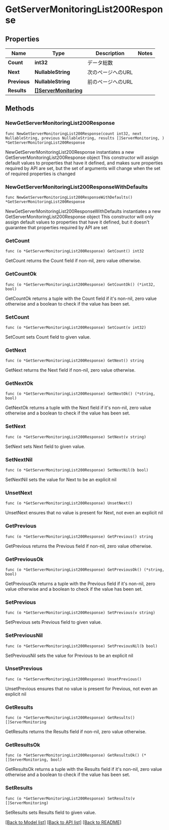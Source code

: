 # GetServerMonitoringList200Response

## Properties

Name | Type | Description | Notes
------------ | ------------- | ------------- | -------------
**Count** | **int32** | データ総数 | 
**Next** | **NullableString** | 次のページへのURL | 
**Previous** | **NullableString** | 前のページへのURL | 
**Results** | [**[]ServerMonitoring**](ServerMonitoring.md) |  | 

## Methods

### NewGetServerMonitoringList200Response

`func NewGetServerMonitoringList200Response(count int32, next NullableString, previous NullableString, results []ServerMonitoring, ) *GetServerMonitoringList200Response`

NewGetServerMonitoringList200Response instantiates a new GetServerMonitoringList200Response object
This constructor will assign default values to properties that have it defined,
and makes sure properties required by API are set, but the set of arguments
will change when the set of required properties is changed

### NewGetServerMonitoringList200ResponseWithDefaults

`func NewGetServerMonitoringList200ResponseWithDefaults() *GetServerMonitoringList200Response`

NewGetServerMonitoringList200ResponseWithDefaults instantiates a new GetServerMonitoringList200Response object
This constructor will only assign default values to properties that have it defined,
but it doesn't guarantee that properties required by API are set

### GetCount

`func (o *GetServerMonitoringList200Response) GetCount() int32`

GetCount returns the Count field if non-nil, zero value otherwise.

### GetCountOk

`func (o *GetServerMonitoringList200Response) GetCountOk() (*int32, bool)`

GetCountOk returns a tuple with the Count field if it's non-nil, zero value otherwise
and a boolean to check if the value has been set.

### SetCount

`func (o *GetServerMonitoringList200Response) SetCount(v int32)`

SetCount sets Count field to given value.


### GetNext

`func (o *GetServerMonitoringList200Response) GetNext() string`

GetNext returns the Next field if non-nil, zero value otherwise.

### GetNextOk

`func (o *GetServerMonitoringList200Response) GetNextOk() (*string, bool)`

GetNextOk returns a tuple with the Next field if it's non-nil, zero value otherwise
and a boolean to check if the value has been set.

### SetNext

`func (o *GetServerMonitoringList200Response) SetNext(v string)`

SetNext sets Next field to given value.


### SetNextNil

`func (o *GetServerMonitoringList200Response) SetNextNil(b bool)`

 SetNextNil sets the value for Next to be an explicit nil

### UnsetNext
`func (o *GetServerMonitoringList200Response) UnsetNext()`

UnsetNext ensures that no value is present for Next, not even an explicit nil
### GetPrevious

`func (o *GetServerMonitoringList200Response) GetPrevious() string`

GetPrevious returns the Previous field if non-nil, zero value otherwise.

### GetPreviousOk

`func (o *GetServerMonitoringList200Response) GetPreviousOk() (*string, bool)`

GetPreviousOk returns a tuple with the Previous field if it's non-nil, zero value otherwise
and a boolean to check if the value has been set.

### SetPrevious

`func (o *GetServerMonitoringList200Response) SetPrevious(v string)`

SetPrevious sets Previous field to given value.


### SetPreviousNil

`func (o *GetServerMonitoringList200Response) SetPreviousNil(b bool)`

 SetPreviousNil sets the value for Previous to be an explicit nil

### UnsetPrevious
`func (o *GetServerMonitoringList200Response) UnsetPrevious()`

UnsetPrevious ensures that no value is present for Previous, not even an explicit nil
### GetResults

`func (o *GetServerMonitoringList200Response) GetResults() []ServerMonitoring`

GetResults returns the Results field if non-nil, zero value otherwise.

### GetResultsOk

`func (o *GetServerMonitoringList200Response) GetResultsOk() (*[]ServerMonitoring, bool)`

GetResultsOk returns a tuple with the Results field if it's non-nil, zero value otherwise
and a boolean to check if the value has been set.

### SetResults

`func (o *GetServerMonitoringList200Response) SetResults(v []ServerMonitoring)`

SetResults sets Results field to given value.



[[Back to Model list]](../README.md#documentation-for-models) [[Back to API list]](../README.md#documentation-for-api-endpoints) [[Back to README]](../README.md)


